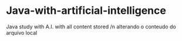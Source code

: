 # Java-with-artificial-intelligence
Java study with A.I. with all content stored
/n alterando o conteudo do arquivo local
